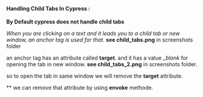 #### Handling Child Tabs In Cypress :

**By Default cypress does not handle child tabs**

*When you are clicking on a text and it leads you to a child tab or new window, an anchor tag is used for that.* **see child_tabs.png** in screenshots folder

an anchor tag has an attribute called **target**. and it has a value *_blank* for opening the tab in new window. **see child_tabs_2.png** in screenshots folder.

so to open the tab in same window we will remove the **target** attribute.

** we can remove that attribute by using **envoke** methode.